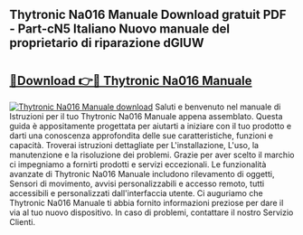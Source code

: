 ## Thytronic Na016 Manuale Download gratuit PDF - Part-cN5 Italiano Nuovo manuale del proprietario di riparazione dGIUW

# <h2><a href="http://dfbmpv.blite.top/?on=Thytronic+Na016+Manuale">🔗Download 👉🔴 Thytronic Na016 Manuale</a></h2>

[![Thytronic Na016 Manuale download](https://i.imgur.com/lujVjoI.png)](http://dfbmpv.blite.top/?on=Thytronic+Na016+Manuale)
Saluti e benvenuto nel manuale di Istruzioni per il tuo Thytronic Na016 Manuale appena assemblato. Questa guida è appositamente progettata per aiutarti a iniziare con il tuo prodotto e darti una conoscenza approfondita delle sue caratteristiche, funzioni e capacità. Troverai istruzioni dettagliate per L'installazione, L'uso, la manutenzione e la risoluzione dei problemi. Grazie per aver scelto il marchio ci impegniamo a fornirti prodotti e servizi eccezionali. Le funzionalità avanzate di Thytronic Na016 Manuale includono rilevamento di oggetti, Sensori di movimento, avvisi personalizzabili e accesso remoto, tutti accessibili e personalizzati dall'interfaccia utente. Ci auguriamo che Thytronic Na016 Manuale ti abbia fornito informazioni preziose per dare il via al tuo nuovo dispositivo. In caso di problemi, contattare il nostro Servizio Clienti.
